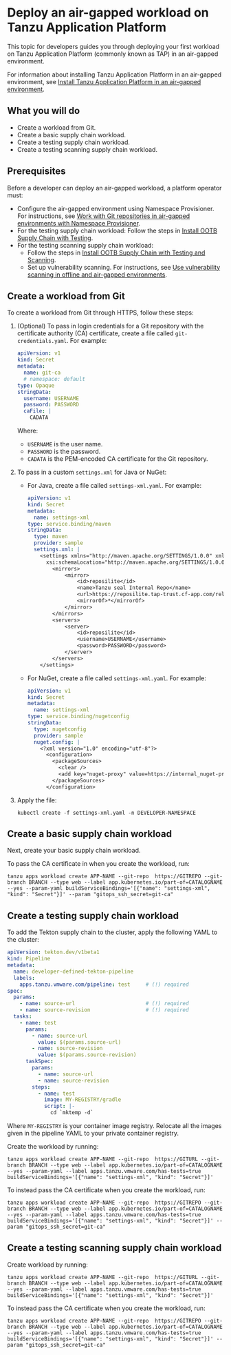 # Deploy an air-gapped workload on Tanzu Application Platform

This topic for developers guides you through deploying your first workload on Tanzu Application Platform
(commonly known as TAP) in an air-gapped environment.

For information about installing Tanzu Application Platform in an air-gapped environment, see
[Install Tanzu Application Platform in an air-gapped environment](../install-offline/profile.hbs.md).

## <a id="you-will"></a>What you will do

- Create a workload from Git.
- Create a basic supply chain workload.
- Create a testing supply chain workload.
- Create a testing scanning supply chain workload.

## <a id="prereqs"></a>Prerequisites

Before a developer can deploy an air-gapped workload, a platform operator must:

- Configure the air-gapped environment using Namespace Provisioner.
  For instructions, see [Work with Git repositories in air-gapped environments with Namespace Provisioner](../namespace-provisioner/use-case7.hbs.md).
- For the testing supply chain workload: Follow the steps in [Install OOTB Supply Chain with Testing](add-test-and-security.hbs.md#install-OOTB-test).
- For the testing scanning supply chain workload:
  - Follow the steps in [Install OOTB Supply Chain with Testing and Scanning](add-test-and-security.hbs.md#install-OOTB-test-scan).
  - Set up vulnerability scanning. For instructions, see
  [Use vulnerability scanning in offline and air-gapped environments](../install-offline/scan-offline-airgap.hbs.md).

## <a id="create-workload"></a>Create a workload from Git

To create a workload from Git through HTTPS, follow these steps:

1. (Optional) To pass in login credentials for a Git repository with the certificate authority (CA)
   certificate, create a file called `git-credentials.yaml`. For example:

    ```yaml
    apiVersion: v1
    kind: Secret
    metadata:
      name: git-ca
      # namespace: default
    type: Opaque
    stringData:
      username: USERNAME
      password: PASSWORD
      caFile: |
        CADATA
    ```

    Where:

    - `USERNAME` is the user name.
    - `PASSWORD` is the password.
    - `CADATA` is the PEM-encoded CA certificate for the Git repository.

1. To pass in a custom `settings.xml` for Java or NuGet:

    - For Java, create a file called `settings-xml.yaml`. For example:

        ```yaml
        apiVersion: v1
        kind: Secret
        metadata:
          name: settings-xml
        type: service.binding/maven
        stringData:
          type: maven
          provider: sample
          settings.xml: |
            <settings xmlns="http://maven.apache.org/SETTINGS/1.0.0" xmlns:xsi="http://www.w3.org/2001/XMLSchema-instance"
              xsi:schemaLocation="http://maven.apache.org/SETTINGS/1.0.0 https://maven.apache.org/xsd/settings-1.0.0.xsd">
                <mirrors>
                    <mirror>
                        <id>reposilite</id>
                        <name>Tanzu seal Internal Repo</name>
                        <url>https://reposilite.tap-trust.cf-app.com/releases</url>
                        <mirrorOf>*</mirrorOf>
                    </mirror>
                </mirrors>
                <servers>
                    <server>
                        <id>reposilite</id>
                        <username>USERNAME</username>
                        <password>PASSWORD</password>
                    </server>
                </servers>
            </settings>
        ```

    - For NuGet, create a file called `settings-xml.yaml`. For example:

        ```yaml
        apiVersion: v1
        kind: Secret
        metadata:
          name: settings-xml
        type: service.binding/nugetconfig
        stringData:
          type: nugetconfig
          provider: sample
          nuget.config: |
            <?xml version="1.0" encoding="utf-8"?>
              <configuration>
                <packageSources>
                  <clear />
                  <add key="nuget-proxy" value=https://internal_nuget-proxy_fqdn/repository/nuget.org-proxy/index.json />
                </packageSources>
              </configuration>
        ```

1. Apply the file:

    ```console
    kubectl create -f settings-xml.yaml -n DEVELOPER-NAMESPACE
    ```

## <a id="create-basic-wkload"></a>Create a basic supply chain workload

Next, create your basic supply chain workload.

To pass the CA certificate in when you create the workload, run:

```console
tanzu apps workload create APP-NAME --git-repo  https://GITREPO --git-branch BRANCH --type web --label app.kubernetes.io/part-of=CATALOGNAME --yes --param-yaml buildServiceBindings='[{"name": "settings-xml", "kind": "Secret"}]' --param "gitops_ssh_secret=git-ca"
```

## <a id="create-test-wkload"></a>Create a testing supply chain workload

To add the Tekton supply chain to the cluster, apply the following YAML to the cluster:

```yaml
apiVersion: tekton.dev/v1beta1
kind: Pipeline
metadata:
  name: developer-defined-tekton-pipeline
  labels:
    apps.tanzu.vmware.com/pipeline: test     # (!) required
spec:
  params:
    - name: source-url                       # (!) required
    - name: source-revision                  # (!) required
  tasks:
    - name: test
      params:
        - name: source-url
          value: $(params.source-url)
        - name: source-revision
          value: $(params.source-revision)
      taskSpec:
        params:
          - name: source-url
          - name: source-revision
        steps:
          - name: test
            image: MY-REGISTRY/gradle
            script: |-
              cd `mktemp -d`
```

Where `MY-REGISTRY` is your container image registry. Relocate all the images given in the pipeline YAML to your private container registry.

Create the workload by running:

```console
tanzu apps workload create APP-NAME --git-repo  https://GITURL --git-branch BRANCH --type web --label app.kubernetes.io/part-of=CATALOGNAME --yes --param-yaml --label apps.tanzu.vmware.com/has-tests=true buildServiceBindings='[{"name": "settings-xml", "kind": "Secret"}]'
```

To instead pass the CA certificate when you create the workload, run:

```console
tanzu apps workload create APP-NAME --git-repo  https://GITREPO --git-branch BRANCH --type web --label app.kubernetes.io/part-of=CATALOGNAME --yes --param-yaml --label apps.tanzu.vmware.com/has-tests=true buildServiceBindings='[{"name": "settings-xml", "kind": "Secret"}]' --param "gitops_ssh_secret=git-ca"
```

## <a id="create-test-scan-wkload"></a>Create a testing scanning supply chain workload

Create workload by running:

```console
tanzu apps workload create APP-NAME --git-repo  https://GITURL --git-branch BRANCH --type web --label app.kubernetes.io/part-of=CATALOGNAME --yes --param-yaml --label apps.tanzu.vmware.com/has-tests=true buildServiceBindings='[{"name": "settings-xml", "kind": "Secret"}]'
```

To instead pass the CA certificate when you create the workload, run:

```console
tanzu apps workload create APP-NAME --git-repo  https://GITREPO --git-branch BRANCH --type web --label app.kubernetes.io/part-of=CATALOGNAME --yes --param-yaml --label apps.tanzu.vmware.com/has-tests=true buildServiceBindings='[{"name": "settings-xml", "kind": "Secret"}]' --param "gitops_ssh_secret=git-ca"
```
